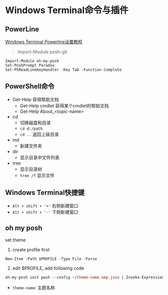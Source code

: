 # Windows Terminal命令与插件

## PowerLine

[Windows Terminal Powerline设置教程](https://docs.microsoft.com/zh-cn/windows/terminal/tutorials/powerline-setup)

> Import-Module posh-git

```
Import-Module oh-my-posh
Set-PoshPrompt Paradox
Set-PSReadLineKeyHandler -Key Tab -Function Complete
```

## PowerShell命令

- Get-Help 获得帮助文档
  - Get-Help cmdlet 获得某个cmdlet的帮助文档
  - Get-Help About_&lt;topic-name&gt;
- cd
  - 切换磁盘和目录
  - ``cd d:/path``
  - ``cd ..`` 返回上级目录
- md
  - 新建文件夹
- dir
  - 显示目录中文件列表
- tree
  - 显示目录树
  - `tree /f` 显示文件

## Windows Terminal快捷键

- ``Alt + shift + '+'`` 右侧新建窗口
- `Alt + shift + '-'` 下侧新建窗口

## oh my posh

set theme

1. create profile first

```
New-Item -Path $PROFILE -Type File -Force
```

2. edit $PROFILE, add following code

```ps
oh-my-posh init pwsh --config ~/theme-name.omp.json | Invoke-Expression
```

- `theme-name`: 主题名称
